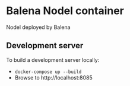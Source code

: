 # Balena Nodel container
Nodel deployed by Balena

## Development server

To build a development server locally:

* `docker-compose up --build`
* Browse to http://localhost:8085
